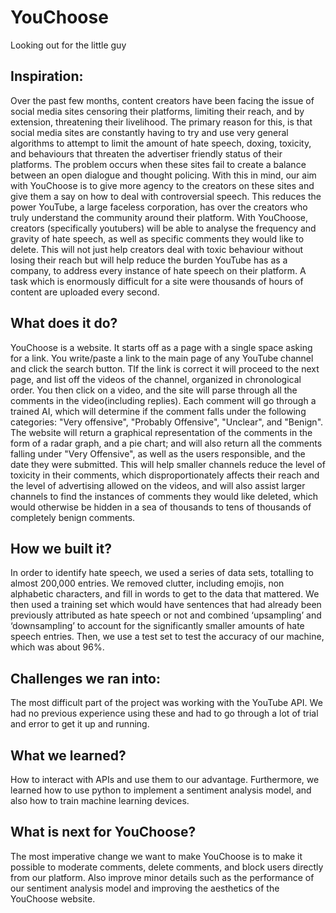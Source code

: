 # YouChoose
Looking out for the little guy
## Inspiration:
Over the past few months, content creators have been facing the issue of social media sites censoring their platforms, limiting their reach, and by extension, threatening their livelihood. The primary reason for this, is that social media sites are constantly having to try and use very general algorithms to attempt to limit the amount of hate speech, doxing, toxicity, and behaviours that threaten the advertiser friendly status of their platforms. The problem occurs when these sites fail to create a balance between an open dialogue and thought policing. With this in mind, our aim with YouChoose is to give more agency to the creators on these sites and give them a say on how to deal with controversial speech. This reduces the power YouTube, a large faceless corporation, has over the creators who truly understand the community around their platform. With YouChoose, creators (specifically youtubers) will be able to analyse the frequency and gravity of hate speech, as well as specific comments they would like to delete. This will not just help creators deal with toxic behaviour without losing their reach but will help reduce the burden YouTube has as a company, to address every instance of hate speech on their platform. A task which is enormously difficult for a site were thousands of hours of content are uploaded every second.
## What does it do?
YouChoose is a website. It starts off as a page with a single space asking for a link. You write/paste a link to the main page of any YouTube channel and click the search button. TIf the link is correct it will proceed to the next page, and list off the videos of the channel, organized in chronological order. You then click on a video, and the site will parse through all the comments in the video(including replies). Each comment will go through a trained AI, which will determine if the comment falls under the following categories: "Very offensive", "Probably Offensive", "Unclear", and "Benign". The website will return a graphical representation of the comments in the form of a radar graph, and a pie chart; and will also return all the comments falling under "Very Offensive", as well as the users responsible, and the date they were submitted. This will help smaller channels reduce the level of toxicity in their comments, which disproportionately affects their reach and the level of advertising allowed on the videos, and will also assist larger channels to find the instances of comments they would like deleted, which would otherwise be hidden in a sea of thousands to tens of thousands of completely benign comments. 
## How we built it?
In order to identify hate speech, we used a series of data sets, totalling to almost 200,000 entries. We removed clutter, including emojis, non alphabetic characters, and fill in words to get to the data that mattered. We then used a training set which would have sentences that had already been previously attributed as hate speech or not and combined ‘upsampling’ and ‘downsampling’ to account for the significantly smaller amounts of hate speech entries. Then, we use a test set to test the accuracy of our machine, which was about 96%. 
## Challenges we ran into:
The most difficult part of the project was working with the YouTube API. We had no previous experience using these and had to go through a lot of trial and error to get it up and running.
## What we learned?
How to interact with APIs and use them to our advantage. Furthermore, we learned how to use python to implement a sentiment analysis model, and also how to train machine learning devices. 
## What is next for YouChoose?
The most imperative change we want to make YouChoose is to make it possible to moderate comments, delete comments, and block users directly from our platform. Also improve minor details such as the performance of our sentiment analysis model and improving the aesthetics of the YouChoose website.
